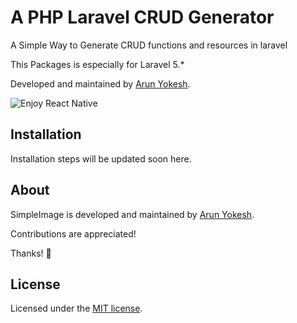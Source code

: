 # A PHP Laravel CRUD Generator

A Simple Way to Generate CRUD functions and resources in laravel

This Packages is especially for Laravel 5.*

Developed and maintained by [Arun Yokesh](https://www.facebook.com/ayokesh).

![Enjoy React Native](https://facebook.github.io/react-native/releases/0.33/img/react-native-congratulations.png)

## Installation

Installation steps will be updated soon here.

## About

SimpleImage is developed and maintained by [Arun Yokesh](https://www.facebook.com/ayokesh).

Contributions are appreciated!

Thanks! 🙌

## License

Licensed under the [MIT license](http://opensource.org/licenses/MIT).
